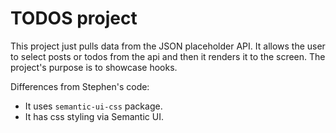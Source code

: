 # TODOS project

This project just pulls data from the JSON placeholder API.
It allows the user to select posts or todos from the api and then
it renders it to the screen. The project's purpose is to showcase hooks.

Differences from Stephen's code:
* It uses `semantic-ui-css` package.
* It has css styling via Semantic UI.  
